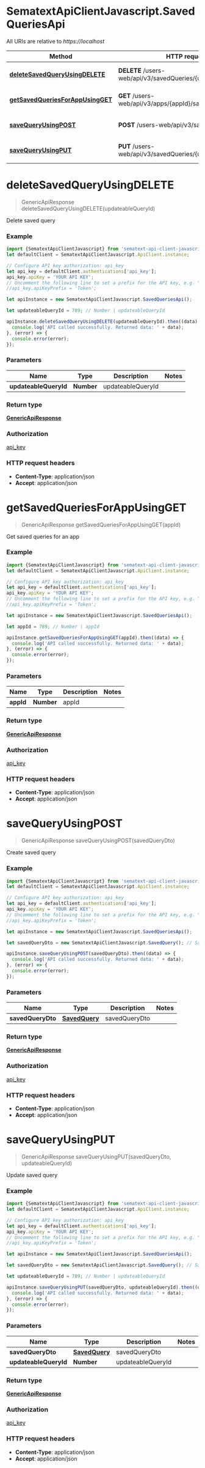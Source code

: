# SematextApiClientJavascript.SavedQueriesApi

All URIs are relative to *https://localhost*

Method | HTTP request | Description
------------- | ------------- | -------------
[**deleteSavedQueryUsingDELETE**](SavedQueriesApi.md#deleteSavedQueryUsingDELETE) | **DELETE** /users-web/api/v3/savedQueries/{updateableQueryId} | Delete saved query
[**getSavedQueriesForAppUsingGET**](SavedQueriesApi.md#getSavedQueriesForAppUsingGET) | **GET** /users-web/api/v3/apps/{appId}/savedQueries | Get saved queries for an app
[**saveQueryUsingPOST**](SavedQueriesApi.md#saveQueryUsingPOST) | **POST** /users-web/api/v3/savedQueries | Create saved query
[**saveQueryUsingPUT**](SavedQueriesApi.md#saveQueryUsingPUT) | **PUT** /users-web/api/v3/savedQueries/{updateableQueryId} | Update saved query


<a name="deleteSavedQueryUsingDELETE"></a>
# **deleteSavedQueryUsingDELETE**
> GenericApiResponse deleteSavedQueryUsingDELETE(updateableQueryId)

Delete saved query

### Example
```javascript
import {SematextApiClientJavascript} from 'sematext-api-client-javascript';
let defaultClient = SematextApiClientJavascript.ApiClient.instance;

// Configure API key authorization: api_key
let api_key = defaultClient.authentications['api_key'];
api_key.apiKey = 'YOUR API KEY';
// Uncomment the following line to set a prefix for the API key, e.g. "Token" (defaults to null)
//api_key.apiKeyPrefix = 'Token';

let apiInstance = new SematextApiClientJavascript.SavedQueriesApi();

let updateableQueryId = 789; // Number | updateableQueryId

apiInstance.deleteSavedQueryUsingDELETE(updateableQueryId).then((data) => {
  console.log('API called successfully. Returned data: ' + data);
}, (error) => {
  console.error(error);
});

```

### Parameters

Name | Type | Description  | Notes
------------- | ------------- | ------------- | -------------
 **updateableQueryId** | **Number**| updateableQueryId | 

### Return type

[**GenericApiResponse**](GenericApiResponse.md)

### Authorization

[api_key](../README.md#api_key)

### HTTP request headers

 - **Content-Type**: application/json
 - **Accept**: application/json

<a name="getSavedQueriesForAppUsingGET"></a>
# **getSavedQueriesForAppUsingGET**
> GenericApiResponse getSavedQueriesForAppUsingGET(appId)

Get saved queries for an app

### Example
```javascript
import {SematextApiClientJavascript} from 'sematext-api-client-javascript';
let defaultClient = SematextApiClientJavascript.ApiClient.instance;

// Configure API key authorization: api_key
let api_key = defaultClient.authentications['api_key'];
api_key.apiKey = 'YOUR API KEY';
// Uncomment the following line to set a prefix for the API key, e.g. "Token" (defaults to null)
//api_key.apiKeyPrefix = 'Token';

let apiInstance = new SematextApiClientJavascript.SavedQueriesApi();

let appId = 789; // Number | appId

apiInstance.getSavedQueriesForAppUsingGET(appId).then((data) => {
  console.log('API called successfully. Returned data: ' + data);
}, (error) => {
  console.error(error);
});

```

### Parameters

Name | Type | Description  | Notes
------------- | ------------- | ------------- | -------------
 **appId** | **Number**| appId | 

### Return type

[**GenericApiResponse**](GenericApiResponse.md)

### Authorization

[api_key](../README.md#api_key)

### HTTP request headers

 - **Content-Type**: application/json
 - **Accept**: application/json

<a name="saveQueryUsingPOST"></a>
# **saveQueryUsingPOST**
> GenericApiResponse saveQueryUsingPOST(savedQueryDto)

Create saved query

### Example
```javascript
import {SematextApiClientJavascript} from 'sematext-api-client-javascript';
let defaultClient = SematextApiClientJavascript.ApiClient.instance;

// Configure API key authorization: api_key
let api_key = defaultClient.authentications['api_key'];
api_key.apiKey = 'YOUR API KEY';
// Uncomment the following line to set a prefix for the API key, e.g. "Token" (defaults to null)
//api_key.apiKeyPrefix = 'Token';

let apiInstance = new SematextApiClientJavascript.SavedQueriesApi();

let savedQueryDto = new SematextApiClientJavascript.SavedQuery(); // SavedQuery | savedQueryDto

apiInstance.saveQueryUsingPOST(savedQueryDto).then((data) => {
  console.log('API called successfully. Returned data: ' + data);
}, (error) => {
  console.error(error);
});

```

### Parameters

Name | Type | Description  | Notes
------------- | ------------- | ------------- | -------------
 **savedQueryDto** | [**SavedQuery**](SavedQuery.md)| savedQueryDto | 

### Return type

[**GenericApiResponse**](GenericApiResponse.md)

### Authorization

[api_key](../README.md#api_key)

### HTTP request headers

 - **Content-Type**: application/json
 - **Accept**: application/json

<a name="saveQueryUsingPUT"></a>
# **saveQueryUsingPUT**
> GenericApiResponse saveQueryUsingPUT(savedQueryDto, updateableQueryId)

Update saved query

### Example
```javascript
import {SematextApiClientJavascript} from 'sematext-api-client-javascript';
let defaultClient = SematextApiClientJavascript.ApiClient.instance;

// Configure API key authorization: api_key
let api_key = defaultClient.authentications['api_key'];
api_key.apiKey = 'YOUR API KEY';
// Uncomment the following line to set a prefix for the API key, e.g. "Token" (defaults to null)
//api_key.apiKeyPrefix = 'Token';

let apiInstance = new SematextApiClientJavascript.SavedQueriesApi();

let savedQueryDto = new SematextApiClientJavascript.SavedQuery(); // SavedQuery | savedQueryDto

let updateableQueryId = 789; // Number | updateableQueryId

apiInstance.saveQueryUsingPUT(savedQueryDto, updateableQueryId).then((data) => {
  console.log('API called successfully. Returned data: ' + data);
}, (error) => {
  console.error(error);
});

```

### Parameters

Name | Type | Description  | Notes
------------- | ------------- | ------------- | -------------
 **savedQueryDto** | [**SavedQuery**](SavedQuery.md)| savedQueryDto | 
 **updateableQueryId** | **Number**| updateableQueryId | 

### Return type

[**GenericApiResponse**](GenericApiResponse.md)

### Authorization

[api_key](../README.md#api_key)

### HTTP request headers

 - **Content-Type**: application/json
 - **Accept**: application/json


